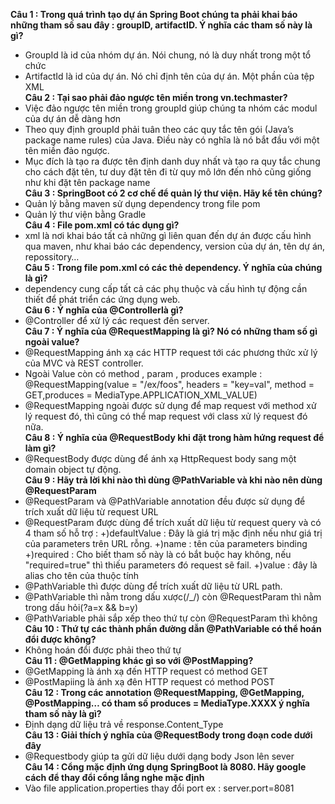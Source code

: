 <b>Câu 1 : Trong quá trình tạo dự án Spring Boot chúng ta phải khai báo những tham số sau đây : groupID, artifactID. Ý nghĩa các tham số này là gì?</b> <br> 
 - GroupId là id của nhóm dự án. Nói chung, nó là duy nhất trong một tổ chức<br>
 - ArtifactId là id của dự án. Nó chỉ định tên của dự án. Một phần của tệp XML<br>
<b>Câu 2 : Tại sao phải đảo ngược tên miền trong <groupId>vn.techmaster</groupId>?</b> <br>
- Việc đảo ngược tên miền trong groupId giúp chúng ta nhóm các modul của dự án dễ dàng hơn
- Theo quy định groupId phải tuân theo các quy tắc tên gói (Java’s package name rules) của Java. Điều này có nghĩa là nó bắt đầu với một tên miền đảo ngược.
- Mục đích là tạo ra được tên định danh duy nhất và tạo ra quy tắc chung cho cách đặt tên, tư duy đặt tên đi từ quy mô lớn đến nhỏ cũng giống như khi đặt tên package name<br>
<b>Câu 3 : SpringBoot có 2 cơ chế để quản lý thư viện. Hãy kể tên chúng?</b><br>
- Quản lý bằng maven sử dụng dependency trong file pom
- Quản lý thư viện bằng Gradle<br>
<b> Câu 4 : File pom.xml có tác dụng gì?</b><br>
- xml là nơi khai báo tất cả những gì liên quan đến dự án được cấu hình qua maven, như khai báo các dependency, version của dự án, tên dự án, repossitory… <br>
<b> Câu 5 : Trong file pom.xml có các thẻ dependency. Ý nghĩa của chúng là gì?</b> <br>
- dependency cung cấp tất cả các phụ thuộc và cấu hình tự động cần thiết để phát triển các ứng dụng web.<br>
<b> Câu 6 : Ý nghĩa của @Controllerlà gì?</b><br>
- @Controller để xử lý các request đến server.<br>
<b> Câu 7 : Ý nghĩa của @RequestMapping là gì? Nó có những tham số gì ngoài value?</b><br>
- @RequestMapping ánh xạ các HTTP request tới các phương thức xử lý của MVC và REST controller.
- Ngoài Value còn có method , param , produces example : @RequestMapping(value = "/ex/foos", headers = "key=val", method = GET,produces = MediaType.APPLICATION_XML_VALUE)
- @RequestMapping ngoài được sử dụng để map request với method xử lý request đó, thì cũng có thể map request với class xử lý request đó nữa.<br>
<b> Câu 8 : Ý nghĩa của @RequestBody khi đặt trong hàm hứng request để làm gì?</b><br>
- @RequestBody được dùng để ánh xạ HttpRequest body sang một domain object tự động. <br>
<b> Câu 9 : Hãy trả lời khi nào thì dùng @PathVariable và khi nào nên dùng @RequestParam </b> <br>
- @RequestParam và @PathVariable annotation đều được sử dụng để trích xuất dữ liệu từ request URL
- @RequestParam được dùng để trích xuất dữ liệu từ request query và có 4 tham số hỗ trợ : +)defaultValue : Đây là giá trị mặc định nếu như giá trị của parameters trên URL rỗng. +)name : tên của parameters binding +)required : Cho biết tham số này là có bắt buộc hay không, nếu "required=true" thì thiếu parameters đó request sẽ fail. +)value : đây là alias cho tên của thuộc tính
- @PathVariable thì được dùng để trích xuất dữ liệu từ URL path.
- @PathVariable thì nằm trong dấu xược(/_/) còn @RequestParam thì nằm trong dấu hỏi(?a=x && b=y)
- @PathVariable phải sắp xếp theo thứ tự còn @RequestParam thì không <br>
<b> Câu 10 : Thứ tự các thành phần đường dẫn @PathVariable có thể hoán đổi được không?</b><br>
- Không hoán đổi được phải theo thứ tự <br>
<b> Câu 11 : @GetMapping khác gì so với @PostMapping?</b><br> 
- @GetMapping là ánh xạ đến HTTP request có method GET
- @PostMapiing là ánh xạ đên HTTP request có method POST<br>
<b> Câu 12 : Trong các annotation @RequestMapping, @GetMapping, @PostMapping… có tham số produces = MediaType.XXXX ý nghĩa tham số này là gì?</b><br>
- Định dạng dữ liệu trả về response.Content_Type<br>
<b> Câu 13 : Giải thích ý nghĩa của @RequestBody trong đoạn code dưới đây</b><br>
- @Requestbody giúp ta gửi dữ liệu dưới dạng body Json lên sever<br>
<b> Câu 14 : Cổng mặc định ứng dụng SpringBoot là 8080. Hãy google cách để thay đổi cổng lắng nghe mặc định </b><br>
- Vào file application.properties thay đổi port ex : server.port=8081

